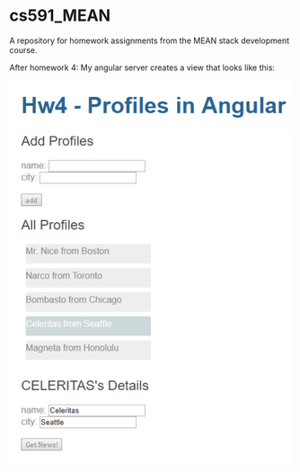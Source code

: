 # cs591_MEAN
A repository for homework assignments from the MEAN stack development course.

After homework 4:
My angular server creates a view that looks like this:

![](CS591_Hw4_Dashboard.png)
